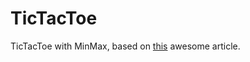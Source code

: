 # TicTacToe
TicTacToe with MinMax, based on [this](https://blog.vivekpanyam.com/how-to-build-an-ai-that-wins-the-basics-of-minimax-search/) awesome article.
